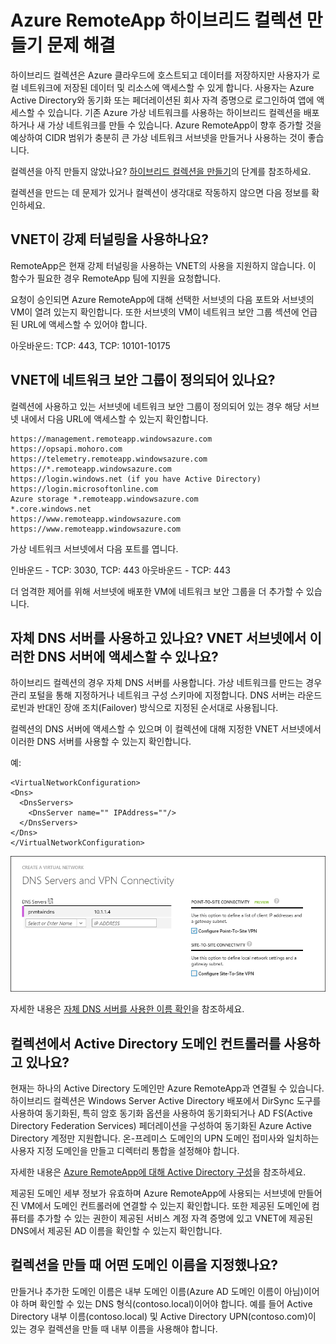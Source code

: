 
<properties 
    pageTitle="RemoteApp 하이브리드 컬렉션 만들기 문제 해결"
    description="RemoteApp 하이브리드 컬렉션 만들기 오류 문제를 해결하는 방법을 알아봅니다." 
    services="remoteapp" 
    solutions="" documentationCenter="" 
    authors="vkbucha" 
    manager="mbaldwin" />

<tags 
    ms.service="remoteapp" 
    ms.workload="compute" 
    ms.tgt_pltfrm="na" 
    ms.devlang="na" 
    ms.topic="article" 
    ms.date="06/30/2015" 
    ms.author="elizapo" />



# Azure RemoteApp 하이브리드 컬렉션 만들기 문제 해결

하이브리드 컬렉션은 Azure 클라우드에 호스트되고 데이터를 저장하지만 사용자가 로컬 네트워크에 저장된 데이터 및 리소스에 액세스할 수 있게 합니다. 사용자는 Azure Active Directory와 동기화 또는 페더레이션된 회사 자격 증명으로 로그인하여 앱에 액세스할 수 있습니다. 기존 Azure 가상 네트워크를 사용하는 하이브리드 컬렉션을 배포하거나 새 가상 네트워크를 만들 수 있습니다. Azure RemoteApp이 향후 증가할 것을 예상하여 CIDR 범위가 충분히 큰 가상 네트워크 서브넷을 만들거나 사용하는 것이 좋습니다.

컬렉션을 아직 만들지 않았나요? [하이브리드 컬렉션을 만들기](remoteapp-create-hybrid-deployment.md)의 단계를 참조하세요.

컬렉션을 만드는 데 문제가 있거나 컬렉션이 생각대로 작동하지 않으면 다음 정보를 확인하세요.

## VNET이 강제 터널링을 사용하나요? ##
RemoteApp은 현재 강제 터널링을 사용하는 VNET의 사용을 지원하지 않습니다. 이 함수가 필요한 경우 RemoteApp 팀에 지원을 요청합니다.

요청이 승인되면 Azure RemoteApp에 대해 선택한 서브넷의 다음 포트와 서브넷의 VM이 열려 있는지 확인합니다. 또한 서브넷의 VM이 네트워크 보안 그룹 섹션에 언급된 URL에 액세스할 수 있어야 합니다.

아웃바운드: TCP: 443, TCP: 10101-10175

## VNET에 네트워크 보안 그룹이 정의되어 있나요? ##
컬렉션에 사용하고 있는 서브넷에 네트워크 보안 그룹이 정의되어 있는 경우 해당 서브넷 내에서 다음 URL에 액세스할 수 있는지 확인합니다.

	https://management.remoteapp.windowsazure.com  
	https://opsapi.mohoro.com  
	https://telemetry.remoteapp.windowsazure.com  
	https://*.remoteapp.windowsazure.com  
	https://login.windows.net (if you have Active Directory)  
	https://login.microsoftonline.com  
	Azure storage *.remoteapp.windowsazure.com  
	*.core.windows.net  
	https://www.remoteapp.windowsazure.com  
	https://www.remoteapp.windowsazure.com  

가상 네트워크 서브넷에서 다음 포트를 엽니다.

인바운드 - TCP: 3030, TCP: 443 아웃바운드 - TCP: 443

더 엄격한 제어를 위해 서브넷에 배포한 VM에 네트워크 보안 그룹을 더 추가할 수 있습니다.

## 자체 DNS 서버를 사용하고 있나요? VNET 서브넷에서 이러한 DNS 서버에 액세스할 수 있나요? ##
하이브리드 컬렉션의 경우 자체 DNS 서버를 사용합니다. 가상 네트워크를 만드는 경우 관리 포털을 통해 지정하거나 네트워크 구성 스키마에 지정합니다. DNS 서버는 라운드 로빈과 반대인 장애 조치(Failover) 방식으로 지정된 순서대로 사용됩니다.

컬렉션의 DNS 서버에 액세스할 수 있으며 이 컬렉션에 대해 지정한 VNET 서브넷에서 이러한 DNS 서버를 사용할 수 있는지 확인합니다.

예:

	<VirtualNetworkConfiguration>
    <Dns>
      <DnsServers>
        <DnsServer name="" IPAddress=""/>
      </DnsServers>
    </Dns>
	</VirtualNetworkConfiguration>

![DNS 정의](./media/remoteapp-hybridtrouble/dnsvpn.png)

자세한 내용은 [자체 DNS 서버를 사용한 이름 확인](https://msdn.microsoft.com/library/azure/jj156088.aspx#bkmk_BYODNS)을 참조하세요.

## 컬렉션에서 Active Directory 도메인 컨트롤러를 사용하고 있나요? ##
현재는 하나의 Active Directory 도메인만 Azure RemoteApp과 연결될 수 있습니다. 하이브리드 컬렉션은 Windows Server Active Directory 배포에서 DirSync 도구를 사용하여 동기화된, 특히 암호 동기화 옵션을 사용하여 동기화되거나 AD FS(Active Directory Federation Services) 페더레이션을 구성하여 동기화된 Azure Active Directory 계정만 지원합니다. 온-프레미스 도메인의 UPN 도메인 접미사와 일치하는 사용자 지정 도메인을 만들고 디렉터리 통합을 설정해야 합니다.

자세한 내용은 [Azure RemoteApp에 대해 Active Directory 구성](remoteapp-ad.md)을 참조하세요.

제공된 도메인 세부 정보가 유효하며 Azure RemoteApp에 사용되는 서브넷에 만들어진 VM에서 도메인 컨트롤러에 연결할 수 있는지 확인합니다. 또한 제공된 도메인에 컴퓨터를 추가할 수 있는 권한이 제공된 서비스 계정 자격 증명에 있고 VNET에 제공된 DNS에서 제공된 AD 이름을 확인할 수 있는지 확인합니다.

## 컬렉션을 만들 때 어떤 도메인 이름을 지정했나요? ##

만들거나 추가한 도메인 이름은 내부 도메인 이름(Azure AD 도메인 이름이 아님)이어야 하며 확인할 수 있는 DNS 형식(contoso.local)이어야 합니다. 예를 들어 Active Directory 내부 이름(contoso.local) 및 Active Directory UPN(contoso.com)이 있는 경우 컬렉션을 만들 때 내부 이름을 사용해야 합니다.

<!---HONumber=July15_HO1-->